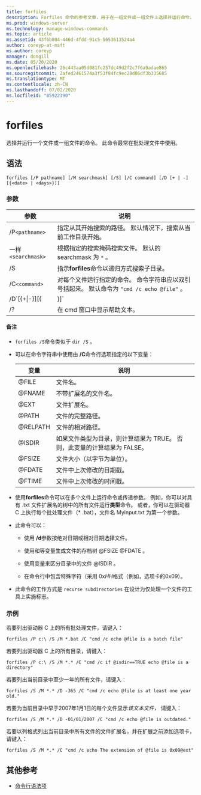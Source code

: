 ```yaml
---
title: forfiles
description: Forfiles 命令的参考文章，用于在一组文件或一组文件上选择并运行命令。
ms.prod: windows-server
ms.technology: manage-windows-commands
ms.topic: article
ms.assetid: 43f6b004-446d-4fdd-91c5-5653613524a4
author: coreyp-at-msft
ms.author: coreyp
manager: dongill
ms.date: 05/20/2020
ms.openlocfilehash: 26c443aa05d081fc257dc49d2f2c7f6a9adae865
ms.sourcegitcommit: 2afed2461574a3f53f84fc9ec28d86df3b335685
ms.translationtype: MT
ms.contentlocale: zh-CN
ms.lasthandoff: 07/02/2020
ms.locfileid: "85922390"
---
```

# <a name="forfiles"></a>forfiles

选择并运行一个文件或一组文件的命令。 此命令最常在批处理文件中使用。

## <a name="syntax"></a>语法

```
forfiles [/P pathname] [/M searchmask] [/S] [/C command] [/D [+ | -] [{<date> | <days>}]]
```

### <a name="parameters"></a>参数

| 参数 | 说明 |
| --------- | ----------- |
| /P`<pathname>` | 指定从其开始搜索的路径。 默认情况下，搜索从当前工作目录开始。 |
| 一样`<searchmask>` | 根据指定的搜索掩码搜索文件。 默认的 searchmask 为 `*` 。 |
| /S | 指示**forfiles**命令以递归方式搜索子目录。 |
| /C`<command>` | 对每个文件运行指定的命令。 命令字符串应以双引号括起来。 默认命令为 `"cmd /c echo @file"` 。 |
| /D`[{+\|-}][{<date> | <days>}]` | 选择在指定时间范围内具有最后修改日期的文件：<ul><li>选择上次修改日期晚于或等于（ **+** ）或早于或等于（ **-** ）指定日期的文件，其中*date*的格式为 MM/DD/YYYY。</li><li>选择上次修改日期晚于或等于（ **+** ）当前日期加上指定的天数，或早于或等于（ **-** ）当前日期减去指定天数的文件。</li><li>*天数*的有效值包括0–32768范围内的任何数字。 如果未指定任何符号， **+** 则默认情况下使用。</li></ul> |
| /? | 在 cmd 窗口中显示帮助文本。 |

#### <a name="remarks"></a>备注

- `forfiles /S`命令类似于 `dir /S` 。

- 可以在命令字符串中使用由 **/C**命令行选项指定的以下变量：

    | 变量 | 说明 |
    | -------- | ----------- |
    | @FILE | 文件名。 |
    | @FNAME | 不带扩展名的文件名。 |
    | @EXT | 文件扩展名。 |
    | @PATH | 文件的完整路径。 |
    | @RELPATH | 文件的相对路径。 |
    | @ISDIR | 如果文件类型为目录，则计算结果为 TRUE。 否则，此变量的计算结果为 FALSE。 |
    | @FSIZE | 文件大小（以字节为单位）。 |
    | @FDATE | 文件中上次修改的日期戳。 |
    | @FTIME | 文件中上次修改的时间戳。 |

- 使用**forfiles**命令可以在多个文件上运行命令或传递参数。 例如，你可以对具有 .txt 文件扩展名的树中的所有文件运行**类型**命令。 或者，你可以在驱动器 C 上执行每个批处理文件（* .bat），文件名 Myinput.txt 为第一个参数。

- 此命令可以：

    - 使用 **/d**参数按绝对日期或相对日期选择文件。

    - 使用和等变量生成文件的存档树 @FSIZE @FDATE 。

    - 使用变量来区分目录中的文件 @ISDIR 。

    - 在命令行中包含特殊字符（采用 0x*HH*格式（例如，选项卡的0x09）。

- 此命令的工作方式是 `recurse subdirectories` 在设计为仅处理一个文件的工具上实施标志。

### <a name="examples"></a>示例

若要列出驱动器 C 上的所有批处理文件，请键入：

```
forfiles /P c:\ /S /M *.bat /C "cmd /c echo @file is a batch file"
```

若要列出驱动器 C 上的所有目录，请键入：

```
forfiles /P c:\ /S /M *.* /C "cmd /c if @isdir==TRUE echo @file is a directory"
```

若要列出当前目录中至少一年的所有文件，请键入：

```
forfiles /S /M *.* /D -365 /C "cmd /c echo @file is at least one year old."
```

若要为当前目录中早于2007年1月1日的每个文件显示*该文本文件，* 请键入：

```
forfiles /S /M *.* /D -01/01/2007 /C "cmd /c echo @file is outdated."
```

若要以列格式列出当前目录中所有文件的文件扩展名，并在扩展之前添加选项卡，请键入：

```
forfiles /S /M *.* /C "cmd /c echo The extension of @file is 0x09@ext"
```

## <a name="additional-references"></a>其他参考

- [命令行语法项](command-line-syntax-key.md)
